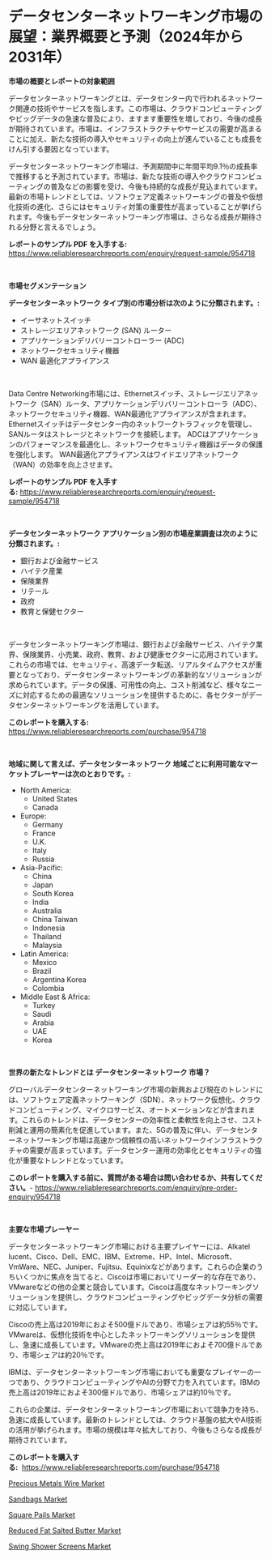 <p><h1>データセンターネットワーキング市場の展望：業界概要と予測（2024年から2031年）</h1></p><p><strong>市場の概要とレポートの対象範囲</strong></p>
<p><p>データセンターネットワーキングとは、データセンター内で行われるネットワーク関連の技術やサービスを指します。この市場は、クラウドコンピューティングやビッグデータの急速な普及により、ますます重要性を増しており、今後の成長が期待されています。市場は、インフラストラクチャやサービスの需要が高まることに加え、新たな技術の導入やセキュリティの向上が進んでいることも成長をけん引する要因となっています。</p><p>データセンターネットワーキング市場は、予測期間中に年間平均9.1％の成長率で推移すると予測されています。市場は、新たな技術の導入やクラウドコンピューティングの普及などの影響を受け、今後も持続的な成長が見込まれています。最新の市場トレンドとしては、ソフトウェア定義ネットワーキングの普及や仮想化技術の進化、さらにはセキュリティ対策の重要性が高まっていることが挙げられます。今後もデータセンターネットワーキング市場は、さらなる成長が期待される分野と言えるでしょう。</p></p>
<p><strong>レポートのサンプル PDF を入手する:</strong> <a href="https://www.reliableresearchreports.com/enquiry/request-sample/954718">https://www.reliableresearchreports.com/enquiry/request-sample/954718</a></p>
<p>&nbsp;</p>
<p><strong>市場セグメンテーション</strong></p>
<p><strong>データセンターネットワーク タイプ別の市場分析は次のように分類されます。:</strong></p>
<p><ul><li>イーサネットスイッチ</li><li>ストレージエリアネットワーク (SAN) ルーター</li><li>アプリケーションデリバリーコントローラー (ADC)</li><li>ネットワークセキュリティ機器</li><li>WAN 最適化アプライアンス</li></ul></p>
<p>&nbsp;</p>
<p><p>Data Centre Networking市場には、Ethernetスイッチ、ストレージエリアネットワーク（SAN）ルータ、アプリケーションデリバリーコントローラ（ADC）、ネットワークセキュリティ機器、WAN最適化アプライアンスが含まれます。 Ethernetスイッチはデータセンター内のネットワークトラフィックを管理し、SANルータはストレージとネットワークを接続します。 ADCはアプリケーションのパフォーマンスを最適化し、ネットワークセキュリティ機器はデータの保護を強化します。 WAN最適化アプライアンスはワイドエリアネットワーク（WAN）の効率を向上させます。</p></p>
<p><strong>レポートのサンプル PDF を入手する:</strong>&nbsp;<a href="https://www.reliableresearchreports.com/enquiry/request-sample/954718">https://www.reliableresearchreports.com/enquiry/request-sample/954718</a></p>
<p>&nbsp;</p>
<p><strong> データセンターネットワーク アプリケーション別の市場産業調査は次のように分類されます。:</strong></p>
<p><ul><li>銀行および金融サービス</li><li>ハイテク産業</li><li>保険業界</li><li>リテール</li><li>政府</li><li>教育と保健セクター</li></ul></p>
<p>&nbsp;</p>
<p><p>データセンターネットワーキング市場は、銀行および金融サービス、ハイテク業界、保険業界、小売業、政府、教育、および健康セクターに応用されています。これらの市場では、セキュリティ、高速データ転送、リアルタイムアクセスが重要となっており、データセンターネットワーキングの革新的なソリューションが求められています。データの保護、可用性の向上、コスト削減など、様々なニーズに対応するための最適なソリューションを提供するために、各セクターがデータセンターネットワーキングを活用しています。</p></p>
<p><strong>このレポートを購入する:</strong>&nbsp; <a href="https://www.reliableresearchreports.com/purchase/954718">https://www.reliableresearchreports.com/purchase/954718</a></p>
<p>&nbsp;</p>
<p><strong>地域に関して言えば、データセンターネットワーク 地域ごとに利用可能なマーケットプレーヤーは次のとおりです。:</strong></p>
<p><ul>
    <li>
        North America:
        <ul>
            <li>United States</li>
            <li>Canada</li>
        </ul>
    </li>
    <li>
        Europe:
        <ul>
            <li>Germany</li>
            <li>France</li>
            <li>U.K.</li>
            <li>Italy</li>
            <li>Russia</li>
        </ul>
    </li>
    <li>
        Asia-Pacific:
        <ul>
            <li>China</li>
            <li>Japan</li>
            <li>South Korea</li>
            <li>India</li>
            <li>Australia</li>
            <li>China Taiwan</li>
            <li>Indonesia</li>
            <li>Thailand</li>
            <li>Malaysia</li>
        </ul>
    </li>
    <li>
        Latin America:
        <ul>
            <li>Mexico</li>
            <li>Brazil</li>
            <li>Argentina Korea</li>
            <li>Colombia</li>
        </ul>
    </li>
    <li>
        Middle East & Africa:
        <ul>
            <li>Turkey</li>
            <li>Saudi</li>
            <li>Arabia</li>
            <li>UAE</li>
            <li>Korea</li>
        </ul>
    </li>
    </ul></p>
<p>&nbsp;</p>
<p><strong>世界の新たなトレンドとは データセンターネットワーク 市場？</strong></p>
<p><p>グローバルデータセンターネットワーキング市場の新興および現在のトレンドには、ソフトウェア定義ネットワーキング（SDN）、ネットワーク仮想化、クラウドコンピューティング、マイクロサービス、オートメーションなどが含まれます。これらのトレンドは、データセンターの効率性と柔軟性を向上させ、コスト削減と運用の簡素化を促進しています。また、5Gの普及に伴い、データセンターネットワーキング市場は高速かつ信頼性の高いネットワークインフラストラクチャの需要が高まっています。データセンター運用の効率化とセキュリティの強化が重要なトレンドとなっています。</p></p>
<p><strong>このレポートを購入する前に、質問がある場合は問い合わせるか、共有してください。</strong>- <a href="https://www.reliableresearchreports.com/enquiry/pre-order-enquiry/954718">https://www.reliableresearchreports.com/enquiry/pre-order-enquiry/954718</a></p>
<p>&nbsp;</p>
<p><strong>主要な市場プレーヤー</strong></p>
<p><p>データセンターネットワーキング市場における主要プレイヤーには、Alkatel lucent、Cisco、Dell、EMC、IBM、Extreme、HP、Intel、Microsoft、VmWare、NEC、Juniper、Fujitsu、Equinixなどがあります。これらの企業のうちいくつかに焦点を当てると、Ciscoは市場においてリーダー的な存在であり、VMwareなどの他の企業と競合しています。Ciscoは高度なネットワーキングソリューションを提供し、クラウドコンピューティングやビッグデータ分析の需要に対応しています。</p><p>Ciscoの売上高は2019年におよそ500億ドルであり、市場シェアは約55％です。VMwareは、仮想化技術を中心としたネットワーキングソリューションを提供し、急速に成長しています。VMwareの売上高は2019年におよそ700億ドルであり、市場シェアは約20％です。</p><p>IBMは、データセンターネットワーキング市場においても重要なプレイヤーの一つであり、クラウドコンピューティングやAIの分野で力を入れています。IBMの売上高は2019年におよそ300億ドルであり、市場シェアは約10％です。</p><p>これらの企業は、データセンターネットワーキング市場において競争力を持ち、急速に成長しています。最新のトレンドとしては、クラウド基盤の拡大やAI技術の活用が挙げられます。市場の規模は年々拡大しており、今後もさらなる成長が期待されています。</p></p>
<p><strong>このレポートを購入する:</strong>&nbsp;&nbsp;<a href="https://www.reliableresearchreports.com/purchase/954718">https://www.reliableresearchreports.com/purchase/954718</a></p>
<p><p><a href="https://sore-arch-6db.notion.site/Precious-Metals-Wire-Market-Analysis-Examines-its-Scope-on-Growth-Opportunities-and-Forecasted-Tren-a4ad8f309f9a4162b8934454f3fae6e4">Precious Metals Wire Market</a></p><p><a href="https://view.publitas.com/reportprime-1/sandbags-market-provides-detailed-segmentation-of-this-market-based-on-type-application-and-region-and-forecast-for-the-period-from-2024-2031/">Sandbags Market</a></p><p><a href="https://view.publitas.com/reportprime-1/global-square-pails-market-by-types-applications-and-major-players-with-regional-growth-rate-analysis-and-development-situation-from-2024-to-2031/">Square Pails Market</a></p><p><a href="https://github.com/RichRobinson5/Market-Research-Report-List-4/blob/main/reduced-fat-salted-butter-market.md">Reduced Fat Salted Butter Market</a></p><p><a href="https://issuu.com/reportprime-2/docs/swing-shower-screens-market-size-2030.pptx">Swing Shower Screens Market</a></p></p>